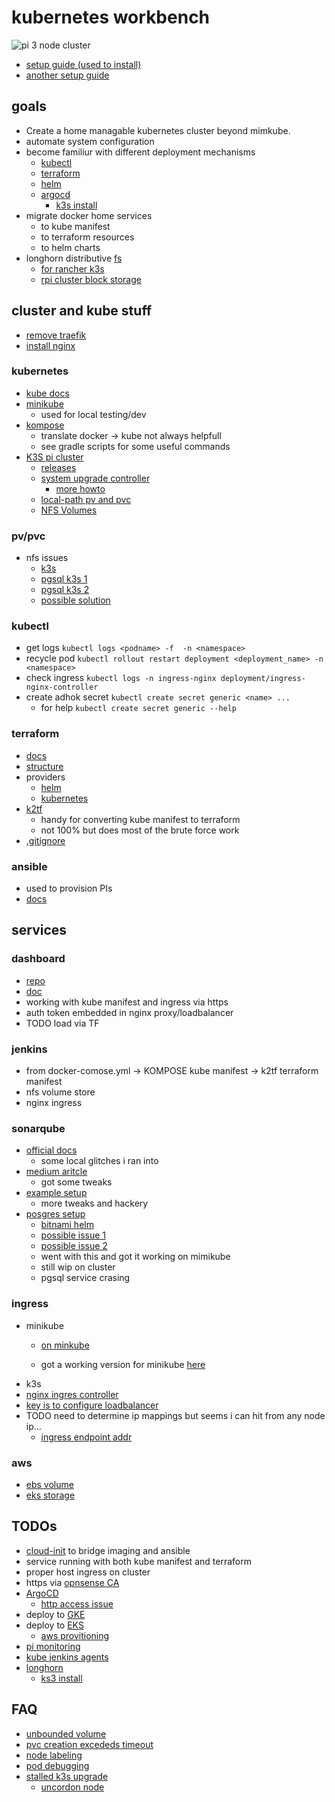 # kubernetes workbench

![pi 3 node cluster](docs/img/pi-kube.jpg?raw=true)

- [setup guide (used to install)](https://anthonynsimon.com/blog/kubernetes-cluster-raspberry-pi/)
- [another setup guide](https://blog.alexellis.io/self-hosting-kubernetes-on-your-raspberry-pi/)

## goals

- Create a home managable kubernetes cluster beyond mimkube.
- automate system configuration
- become familiur with different deployment mechanisms
  - [kubectl](https://kubernetes.io/docs/reference/kubectl/)
  - [terraform](https://developer.hashicorp.com/terraform/docs)
  - [helm](https://helm.sh/docs/)
  - [argocd](https://argo-cd.readthedocs.io/en/stable/)
    - [k3s install](https://blog.differentpla.net/blog/2022/02/02/argocd/)
- migrate docker home services
  - to kube manifest
  - to terraform resources
  - to helm charts
- longhorn distributive [fs](https://gdha.github.io/pi-stories/pi-stories9/)
  - [for rancher k3s](https://github.com/sleighzy/raspberry-pi-k3s-homelab/blob/main/rancher-longhorn-storage.md)
  - [rpi cluster block storage](https://rpi4cluster.com/k3s-storage-setting/)

## cluster and kube stuff

- [remove traefik](https://qdnqn.com/k3s-remove-traefik/)
- [install nginx](https://kubernetes.github.io/ingress-nginx/deploy/#bare-metal-clusters)

### kubernetes

- [kube docs](https://kubernetes.io/docs/home/)
- [minikube](https://minikube.sigs.k8s.io/docs/)
  - used for local testing/dev
- [kompose](https://kubernetes.io/docs/tasks/configure-pod-container/translate-compose-kubernetes/)
  - translate docker -> kube not always helpfull
  - see gradle scripts for some useful commands
- [K3S pi cluster](https://docs.k3s.io/)
  - [releases](https://github.com/k3s-io/k3s/releases)
  - [system upgrade controller](https://github.com/rancher/system-upgrade-controller)
    - [more howto](https://www.cncf.io/blog/2020/11/25/upgrade-a-k3s-kubernetes-cluster-with-system-upgrade-controller/)
  - [local-path pv and pvc](https://github.com/rancher/local-path-provisioner)
  - [NFS Volumes](https://www.phillipsj.net/posts/k3s-enable-nfs-storage/)

### pv/pvc
- nfs issues 
  - [k3s](https://github.com/k3s-io/k3s/issues/5165)
  - [pgsql k3s 1](https://www.reddit.com/r/devops/comments/tuxaak/issues_deploying_postgres_onto_k3s/)
  - [pgsql k3s 2](https://www.reddit.com/r/kubernetes/comments/tuxar0/issues_deploying_postgres_onto_k3s/)
  - [possible solution](https://www.itwonderlab.com/postgres-kubernetes-nfs-volume/)

### kubectl
- get logs ```kubectl logs <podname> -f  -n <namespace>```
- recycle pod ```kubectl rollout restart deployment <deployment_name> -n <namespace>```
- check ingress ```kubectl logs -n ingress-nginx deployment/ingress-nginx-controller```
- create adhok secret ```kubectl create secret generic <name> ...```
  - for help ```kubectl create secret generic --help```

### terraform
- [docs](https://developer.hashicorp.com/terraform?ajs_aid=cbf6f5d7-2a05-47c6-8353-14ea3695c4c4&product_intent=terraform)
- [structure](https://developer.hashicorp.com/terraform/language/modules/develop/structure)
- providers
  - [helm](https://registry.terraform.io/providers/hashicorp/helm/latest/docs)
  - [kubernetes](https://registry.terraform.io/providers/hashicorp/kubernetes/latest/docs)
- [k2tf](https://github.com/sl1pm4t/k2tf)
  - handy for converting kube manifest to terraform
  - not 100% but does most of the brute force work
- [.gitignore](https://github.com/github/gitignore/blob/main/Terraform.gitignore)

### ansible
- used to provision PIs
- [docs](https://access.redhat.com/documentation/en-us/red_hat_ansible_automation_platform/2.4)

## services

### dashboard
- [repo](https://github.com/kubernetes/dashboard/tree/master)
- [doc](https://kubernetes.io/docs/tasks/access-application-cluster/web-ui-dashboard/)
- working with kube manifest and ingress via https
- auth token embedded in nginx proxy/loadbalancer  
- TODO load via TF

### jenkins
  - from docker-comose.yml -> KOMPOSE kube manifest -> k2tf terraform manifest
  - nfs volume store
  - nginx ingress

### sonarqube
- [official docs](https://docs.sonarsource.com/sonarqube/latest/setup-and-upgrade/deploy-on-kubernetes/deploy-sonarqube-on-kubernetes/?gads_campaign=SQ-Hroi-PMax&gads_ad_group=Global&gads_keyword=&gclid=EAIaIQobChMIj7njhtaugQMVLofCCB1hZgc_EAAYAiAAEgLCnfD_BwE)
  - some local glitches i ran into
- [medium aritcle](https://medium.com/codex/easy-deploy-sonarqube-on-kubernetes-with-yaml-configuration-27f5adc8de90)
  - got some tweaks
- [example setup](https://github.com/doctor500/sonarqube-on-kubernetes)
  - more tweaks and hackery
- [posgres setup](https://adamtheautomator.com/postgres-to-kubernetes/)
  - [bitnami helm](https://github.com/bitnami/charts/tree/main/bitnami/postgresql)
  - [possible issue 1](https://github.com/bitnami/charts/issues/7282)
  - [possible issue 2](https://github.com/helm/charts/issues/9093)
  - went with this and got it working on mimikube
  - still wip on cluster
  - pgsql service crasing


### ingress
- minikube
  - [on minkube](https://kubernetes.io/docs/tasks/access-application-cluster/ingress-minikube/)
  
  - got a working version for minikube [here](https://stackoverflow.com/questions/51751462/nginx-ingress-jenkins-path-rewrite-configuration-not-working)
- k3s
- [nginx ingres controller](https://kubernetes.github.io/ingress-nginx/)
- [key is to configure loadbalancer](https://blog.thenets.org/how-to-create-a-k3s-cluster-with-nginx-ingress-controller/)
- TODO need to determine ip mappings but seems i can hit from any node ip...
  - [ingress endpoint addr](https://stackoverflow.com/questions/49845021/getting-an-kubernetes-ingress-endpoint-ip-address)

### aws

- [ebs volume](https://angelmarybabu.github.io/posts/How-to-create-Persistent-Volume-in-EKS/)
- [eks storage](https://repost.aws/knowledge-center/eks-persistent-storage)

## TODOs

- [cloud-init](https://help.ubuntu.com/community/CloudInit) to bridge imaging and ansible
- service running with both kube manifest and terraform
- proper host ingress on cluster
- https via [opnsense CA](https://www.ssltrust.com/help/setup-guides/use-opnsense-ca-certificate-authority)
- [ArgoCD](https://argo-cd.readthedocs.io/en/stable/getting_started/)
  - [http access issue](https://github.com/argoproj/argo-cd/issues/2953)
- deploy to [GKE](https://cloud.google.com/kubernetes-engine/)
- deploy to [EKS](https://aws.amazon.com/eks/)
  - [aws provitioning](https://stackoverflow.com/questions/75758115/persistentvolumeclaim-is-stuck-waiting-for-a-volume-to-be-created-either-by-ex)
- [pi monitoring](https://dirtyoptics.com/how-to-monitor-a-raspberry-pi-remotely/)
- [kube jenkins agents](https://plugins.jenkins.io/kubernetes/)
- [longhorn](https://github.com/longhorn/longhorn)
  - [ks3 install](https://medium.com/@pongsatt/k3s-kubernetes-cluster-storage-with-longhorn-ff201947d3f5)

## FAQ

- [unbounded volume](https://stackoverflow.com/questions/60774220/kubernetes-pod-has-unbound-immediate-persistentvolumeclaims)
- [pvc creation excededs timeout](https://github.com/hashicorp/terraform-provider-kubernetes/issues/1349)
- [node labeling](https://linuxhandbook.com/kubectl-label-node/)
- [pod debugging](https://kubernetes.io/docs/tasks/debug/debug-application/debug-pods/)
- [stalled k3s upgrade](https://github.com/k3s-io/k3s/issues/9350)
  - [uncordon node](https://kubernetes.io/docs/reference/kubectl/generated/kubectl_uncordon/)